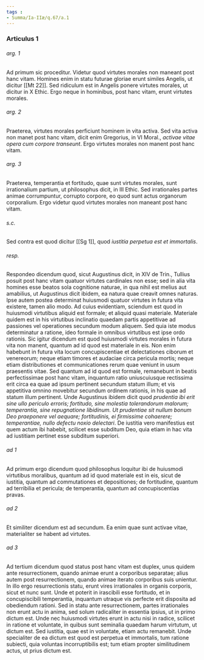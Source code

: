 ```yaml
---
tags : 
- Summa/Ia-IIæ/q.67/a.1
---
```


### Articulus 1

###### arg. 1
Ad primum sic proceditur. Videtur quod virtutes morales non maneant post hanc vitam. Homines enim in statu futurae gloriae erunt similes Angelis, ut dicitur [[Mt 22]]. Sed ridiculum est in Angelis ponere virtutes morales, ut dicitur in X Ethic. Ergo neque in hominibus, post hanc vitam, erunt virtutes morales.

###### arg. 2
Praeterea, virtutes morales perficiunt hominem in vita activa. Sed vita activa non manet post hanc vitam, dicit enim Gregorius, in VI Moral., *activae vitae opera cum corpore transeunt*. Ergo virtutes morales non manent post hanc vitam.

###### arg. 3
Praeterea, temperantia et fortitudo, quae sunt virtutes morales, sunt irrationalium partium, ut philosophus dicit, in III Ethic. Sed irrationales partes animae corrumpuntur, corrupto corpore, eo quod sunt actus organorum corporalium. Ergo videtur quod virtutes morales non maneant post hanc vitam.

###### s.c.
Sed contra est quod dicitur [[Sg 1]], quod *iustitia perpetua est et immortalis*.

###### resp.
Respondeo dicendum quod, sicut Augustinus dicit, in XIV de Trin., Tullius posuit post hanc vitam quatuor virtutes cardinales non esse; sed in alia vita homines esse beatos sola cognitione naturae, in qua nihil est melius aut amabilius, ut Augustinus dicit ibidem, ea natura quae creavit omnes naturas. Ipse autem postea determinat huiusmodi quatuor virtutes in futura vita existere, tamen alio modo. Ad cuius evidentiam, sciendum est quod in huiusmodi virtutibus aliquid est formale; et aliquid quasi materiale. Materiale quidem est in his virtutibus inclinatio quaedam partis appetitivae ad passiones vel operationes secundum modum aliquem. Sed quia iste modus determinatur a ratione, ideo formale in omnibus virtutibus est ipse ordo rationis. Sic igitur dicendum est quod huiusmodi virtutes morales in futura vita non manent, quantum ad id quod est materiale in eis. Non enim habebunt in futura vita locum concupiscentiae et delectationes ciborum et venereorum; neque etiam timores et audaciae circa pericula mortis; neque etiam distributiones et communicationes rerum quae veniunt in usum praesentis vitae. Sed quantum ad id quod est formale, remanebunt in beatis perfectissimae post hanc vitam, inquantum ratio uniuscuiusque rectissima erit circa ea quae ad ipsum pertinent secundum statum illum; et vis appetitiva omnino movebitur secundum ordinem rationis, in his quae ad statum illum pertinent. Unde Augustinus ibidem dicit quod *prudentia ibi erit sine ullo periculo erroris; fortitudo, sine molestia tolerandorum malorum; temperantia, sine repugnatione libidinum. Ut prudentiae sit nullum bonum Deo praeponere vel aequare; fortitudinis, ei firmissime cohaerere; temperantiae, nullo defectu noxio delectari*. De iustitia vero manifestius est quem actum ibi habebit, scilicet esse subditum Deo, quia etiam in hac vita ad iustitiam pertinet esse subditum superiori.

###### ad 1
Ad primum ergo dicendum quod philosophus loquitur ibi de huiusmodi virtutibus moralibus, quantum ad id quod materiale est in eis, sicut de iustitia, quantum ad commutationes et depositiones; de fortitudine, quantum ad terribilia et pericula; de temperantia, quantum ad concupiscentias pravas.

###### ad 2
Et similiter dicendum est ad secundum. Ea enim quae sunt activae vitae, materialiter se habent ad virtutes.

###### ad 3
Ad tertium dicendum quod status post hanc vitam est duplex, unus quidem ante resurrectionem, quando animae erunt a corporibus separatae; alius autem post resurrectionem, quando animae iterato corporibus suis unientur. In illo ergo resurrectionis statu, erunt vires irrationales in organis corporis, sicut et nunc sunt. Unde et poterit in irascibili esse fortitudo, et in concupiscibili temperantia, inquantum utraque vis perfecte erit disposita ad obediendum rationi. Sed in statu ante resurrectionem, partes irrationales non erunt actu in anima, sed solum radicaliter in essentia ipsius, ut in primo dictum est. Unde nec huiusmodi virtutes erunt in actu nisi in radice, scilicet in ratione et voluntate, in quibus sunt seminalia quaedam harum virtutum, ut dictum est. Sed iustitia, quae est in voluntate, etiam actu remanebit. Unde specialiter de ea dictum est quod est perpetua et immortalis, tum ratione subiecti, quia voluntas incorruptibilis est; tum etiam propter similitudinem actus, ut prius dictum est.

